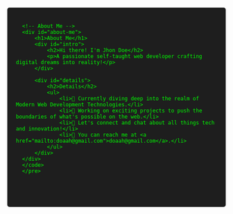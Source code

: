 <pre style="background-color: #1e1e1e; color: #00ff00; padding: 20px; border-radius: 5px; font-family: 'Courier New', Courier, monospace;">
  <code>
  &lt;!-- About Me --&gt;
  &lt;div id="about-me"&gt;
      &lt;h1&gt;About Me&lt;/h1&gt;
      &lt;div id="intro"&gt;
          &lt;h2&gt;Hi there! I'm Jhon Doe&lt;/h2&gt;
          &lt;p&gt;A passionate self-taught web developer crafting digital dreams into reality!&lt;/p&gt;
      &lt;/div&gt;
      
      &lt;div id="details"&gt;
          &lt;h2&gt;Details&lt;/h2&gt;
          &lt;ul&gt;
              &lt;li&gt;🌱 Currently diving deep into the realm of Modern Web Development Technologies.&lt;/li&gt;
              &lt;li&gt;💼 Working on exciting projects to push the boundaries of what's possible on the web.&lt;/li&gt;
              &lt;li&gt;💬 Let's connect and chat about all things tech and innovation!&lt;/li&gt;
              &lt;li&gt;📧 You can reach me at &lt;a href="mailto:doaah@gmail.com"&gt;doaah@gmail.com&lt;/a&gt;.&lt;/li&gt;
          &lt;/ul&gt;
      &lt;/div&gt;
  &lt;/div&gt;
  &lt;/code&gt;
  &lt;/pre&gt;
  
